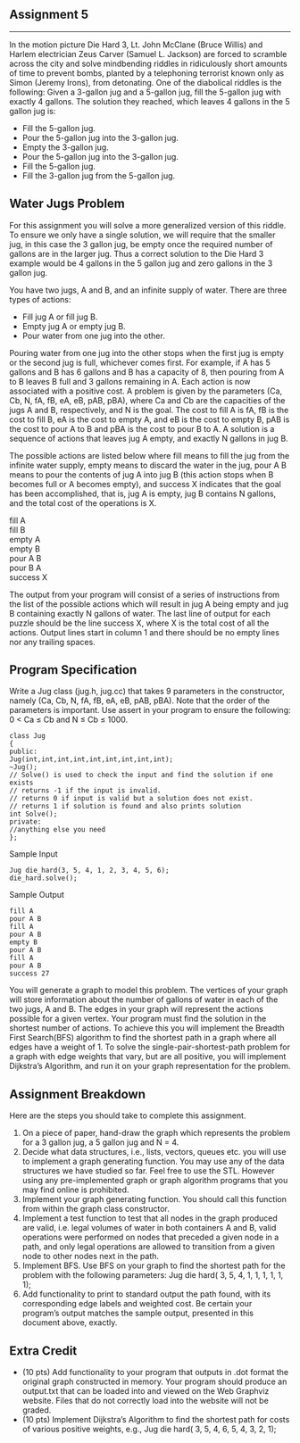 Assignment 5
------------
------------

In the motion picture Die Hard 3, Lt. John McClane (Bruce Willis) and Harlem
electrician Zeus Carver (Samuel L. Jackson) are forced to scramble across the city and solve mindbending
riddles in ridiculously short amounts of time to prevent bombs, planted by a telephoning
terrorist known only as Simon (Jeremy Irons), from detonating. One of the diabolical riddles is the
following: Given a 3-gallon jug and a 5-gallon jug, fill the 5-gallon jug with exactly 4 gallons. The
solution they reached, which leaves 4 gallons in the 5 gallon jug is:

* Fill the 5-gallon jug.
* Pour the 5-gallon jug into the 3-gallon jug.
* Empty the 3-gallon jug.
* Pour the 5-gallon jug into the 3-gallon jug.
* Fill the 5-gallon jug.
* Fill the 3-gallon jug from the 5-gallon jug.

Water Jugs Problem
------------------

For this assignment you will solve a more generalized version of this riddle. To ensure we only have
a single solution, we will require that the smaller jug, in this case the 3 gallon jug, be empty once
the required number of gallons are in the larger jug. Thus a correct solution to the Die Hard 3
example would be 4 gallons in the 5 gallon jug and zero gallons in the 3 gallon jug.

You have two jugs, A and B, and an infinite supply of water. There are three types of actions:
  * Fill jug A or fill jug B.
  * Empty jug A or empty jug B.
  * Pour water from one jug into the other.
  
Pouring water from one jug into the other stops when the first jug is empty or the second jug
is full, whichever comes first. For example, if A has 5 gallons and B has 6 gallons and B has a
capacity of 8, then pouring from A to B leaves B full and 3 gallons remaining in A. Each action is
now associated with a positive cost. A problem is given by the parameters (Ca, Cb, N, fA, fB,
eA, eB, pAB, pBA), where Ca and Cb are the capacities of the jugs A and B, respectively, and N is
the goal. The cost to fill A is fA, fB is the cost to fill B, eA is the cost to empty A, and eB is the
cost to empty B, pAB is the cost to pour A to B and pBA is the cost to pour B to A. A solution is a
sequence of actions that leaves jug A empty, and exactly N gallons in jug B.

The possible actions are listed below where fill means to fill the jug from the infinite water
supply, empty means to discard the water in the jug, pour A B means to pour the contents of jug
A into jug B (this action stops when B becomes full or A becomes empty), and success X indicates
that the goal has been accomplished, that is, jug A is empty, jug B contains N gallons, and the total
cost of the operations is X.

fill A </br>
fill B </br>
empty A </br>
empty B </br>
pour A B </br>
pour B A </br>
success X </br>

The output from your program will consist of a series of instructions from the list of the possible
actions which will result in jug A being empty and jug B containing exactly N gallons of water. The
last line of output for each puzzle should be the line success X, where X is the total cost of all the
actions. Output lines start in column 1 and there should be no empty lines nor any trailing spaces.

Program Specification
---------------------

Write a Jug class (jug.h, jug.cc) that takes 9 parameters in the constructor, namely (Ca, Cb,
N, fA, fB, eA, eB, pAB, pBA). Note that the order of the parameters is important. Use assert
in your program to ensure the following: 0 < Ca ≤ Cb and N ≤ Cb ≤ 1000.

<pre><code>class Jug
{
public:
Jug(int,int,int,int,int,int,int,int,int);
~Jug();
// Solve() is used to check the input and find the solution if one exists
// returns -1 if the input is invalid.
// returns 0 if input is valid but a solution does not exist.
// returns 1 if solution is found and also prints solution
int Solve();
private:
//anything else you need
}; </pre></code>

Sample Input
<pre><code>Jug die_hard(3, 5, 4, 1, 2, 3, 4, 5, 6);
die_hard.solve();</pre></code>

Sample Output
<pre><code>fill A
pour A B
fill A
pour A B
empty B
pour A B
fill A
pour A B
success 27 </pre></code>

You will generate a graph to model this problem. The vertices of your graph will store information
about the number of gallons of water in each of the two jugs, A and B. The edges in your
graph will represent the actions possible for a given vertex. Your program must find the solution in
the shortest number of actions. To achieve this you will implement the Breadth First Search(BFS)
algorithm to find the shortest path in a graph where all edges have a weight of 1. To solve the
single-pair-shortest-path problem for a graph with edge weights that vary, but are all positive, you
will implement Dijkstra’s Algorithm, and run it on your graph representation for the problem.

Assignment Breakdown
--------------------

Here are the steps you should take to complete this assignment.
<ol>
  <li> On a piece of paper, hand-draw the graph which represents the problem for a 3 gallon jug, a 5 gallon jug and N = 4. </li>
  <li> Decide what data structures, i.e., lists, vectors, queues etc. you will use to implement a graph generating function. You may use any of the data structures we have studied so far. Feel free to use the STL. However using any pre-implemented graph or graph algorithm programs that you may find online is prohibited. </li>
  <li> Implement your graph generating function. You should call this function from within the graph class constructor. </li>
  <li> Implement a test function to test that all nodes in the graph produced are valid, i.e. legal volumes of water in both containers A and B, valid operations were performed on nodes that preceded a given node in a path, and only legal operations are allowed to transition from a given node to other nodes next in the path. </li>
  <li> Implement BFS. Use BFS on your graph to find the shortest path for the problem with the following parameters: Jug die hard( 3, 5, 4, 1, 1, 1, 1, 1, 1); </li>
  <li> Add functionality to print to standard output the path found, with its corresponding edge labels and weighted cost. Be certain your program’s output matches the sample output, presented in this document above, exactly. </li>
</ol>

Extra Credit
------------

* (10 pts) Add functionality to your program that outputs in .dot format the original graph
constructed in memory. Your program should produce an output.txt that can be loaded into
and viewed on the Web Graphviz website. Files that do not correctly load into the website
will not be graded.
* (10 pts) Implement Dijkstra’s Algorithm to find the shortest path for costs of various positive
weights, e.g., Jug die hard( 3, 5, 4, 6, 5, 4, 3, 2, 1);
